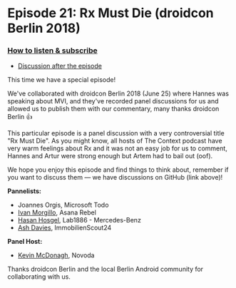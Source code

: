 # Episode 21: Rx Must Die (droidcon Berlin 2018)

### [How to listen & subscribe](https://github.com/artem-zinnatullin/TheContext-Podcast)

* [Discussion after the episode](https://github.com/artem-zinnatullin/TheContext-Podcast/issues/99)

This time we have a special episode!

We've collaborated with droidcon Berlin 2018 (June 25) where Hannes was speaking about MVI, and they've recorded panel discussions for us and allowed us to publish them with our commentary, many thanks droidcon Berlin 👍

This particular episode is a panel discussion with a very controversial title "Rx Must Die".
As you might know, all hosts of The Context podcast have very warm feelings about Rx and it was not an easy job for us to comment, Hannes and Artur were strong enough but Artem had to bail out (oof).

We hope you enjoy this episode and find things to think about, remember if you want to discuss them — we have discussions on GitHub (link above)!

**Pannelists:**

* Joannes Orgis, Microsoft Todo
* [Ivan Morgillo](https://twitter.com/hamen), Asana Rebel
* [Hasan Hosgel](https://twitter.com/alosdev), Lab1886 - Mercedes-Benz
* [Ash Davies](https://twitter.com/askashdavies), ImmobilienScout24

**Panel Host:**

* [Kevin McDonagh](https://twitter.com/kevinmcdonagh), Novoda

Thanks droidcon Berlin and the local Berlin Android community for collaborating with us.
